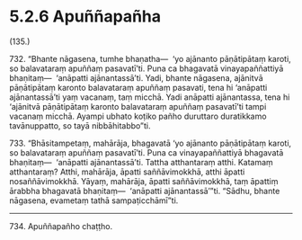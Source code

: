 

# 5.2.6 Apuññapañha




(135.)

732\. “Bhante nāgasena, tumhe bhaṇatha—  ‘yo ajānanto pāṇātipātaṃ karoti, so balavataraṃ apuññaṃ pasavatī’ti. Puna ca bhagavatā vinayapaññattiyā bhaṇitaṃ—  ‘anāpatti ajānantassā’ti. Yadi, bhante nāgasena, ajānitvā pāṇātipātaṃ karonto balavataraṃ apuññaṃ pasavati, tena hi ‘anāpatti ajānantassā’ti yaṃ vacanaṃ, taṃ micchā. Yadi anāpatti ajānantassa, tena hi ‘ajānitvā pāṇātipātaṃ karonto balavataraṃ apuññaṃ pasavatī’ti tampi vacanaṃ micchā. Ayampi ubhato koṭiko pañho duruttaro duratikkamo tavānuppatto, so tayā nibbāhitabbo”ti.

733\. “Bhāsitampetaṃ, mahārāja, bhagavatā ‘yo ajānanto pāṇātipātaṃ karoti, so balavataraṃ apuññaṃ pasavatī’ti. Puna ca vinayapaññattiyā bhagavatā bhaṇitaṃ—  ‘anāpatti ajānantassā’ti. Tattha atthantaraṃ atthi. Katamaṃ atthantaraṃ? Atthi, mahārāja, āpatti saññāvimokkhā, atthi āpatti nosaññāvimokkhā. Yāyaṃ, mahārāja, āpatti saññāvimokkhā, taṃ āpattiṃ ārabbha bhagavatā bhaṇitaṃ—  ‘anāpatti ajānantassā’”ti. “Sādhu, bhante nāgasena, evametaṃ tathā sampaṭicchāmī”ti.

---

734\. Apuññapañho chaṭṭho.





